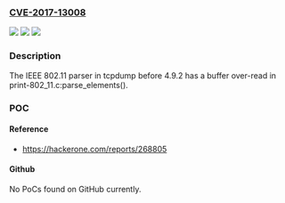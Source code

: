 ### [CVE-2017-13008](https://cve.mitre.org/cgi-bin/cvename.cgi?name=CVE-2017-13008)
![](https://img.shields.io/static/v1?label=Product&message=n%2Fa&color=blue)
![](https://img.shields.io/static/v1?label=Version&message=n%2Fa&color=blue)
![](https://img.shields.io/static/v1?label=Vulnerability&message=n%2Fa&color=brighgreen)

### Description

The IEEE 802.11 parser in tcpdump before 4.9.2 has a buffer over-read in print-802_11.c:parse_elements().

### POC

#### Reference
- https://hackerone.com/reports/268805

#### Github
No PoCs found on GitHub currently.

